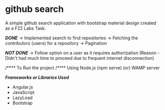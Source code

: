 # github search

A simple github search application with bootstrap material design created as a F22 Labs Task.

***DONE***
-> Implemented search to find repositories
-> Fetching the contributors (users) for a repository
-> Pagination

***NOT DONE***
-> Follow option on a user as it requires authorization
(Reason - Didn't had much time to proceed due to frequent internet disconnection)


/**** To Run the project /****
  Using Node.js (npm serve)
        (or)
    WAMP server


***Frameworks or Libraries Used***
- Angular.js
- JavaScript
- LazyLoad
- Bootstrap
